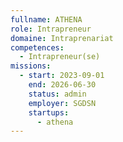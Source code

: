 ```yaml
---
fullname: ATHENA
role: Intrapreneur
domaine: Intraprenariat
competences:
  - Intrapreneur(se)
missions:
  - start: 2023-09-01
    end: 2026-06-30
    status: admin
    employer: SGDSN
    startups:
      - athena
---
```

